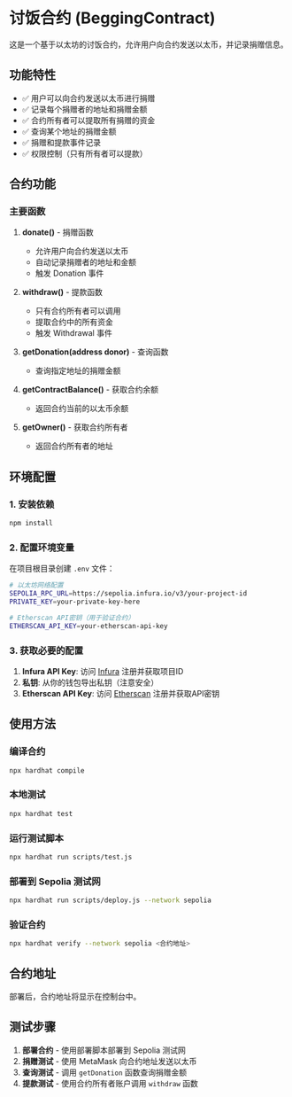 # 讨饭合约 (BeggingContract)

这是一个基于以太坊的讨饭合约，允许用户向合约发送以太币，并记录捐赠信息。

## 功能特性

- ✅ 用户可以向合约发送以太币进行捐赠
- ✅ 记录每个捐赠者的地址和捐赠金额
- ✅ 合约所有者可以提取所有捐赠的资金
- ✅ 查询某个地址的捐赠金额
- ✅ 捐赠和提款事件记录
- ✅ 权限控制（只有所有者可以提款）

## 合约功能

### 主要函数

1. **donate()** - 捐赠函数
   - 允许用户向合约发送以太币
   - 自动记录捐赠者的地址和金额
   - 触发 Donation 事件

2. **withdraw()** - 提款函数
   - 只有合约所有者可以调用
   - 提取合约中的所有资金
   - 触发 Withdrawal 事件

3. **getDonation(address donor)** - 查询函数
   - 查询指定地址的捐赠金额

4. **getContractBalance()** - 获取合约余额
   - 返回合约当前的以太币余额

5. **getOwner()** - 获取合约所有者
   - 返回合约所有者的地址

## 环境配置

### 1. 安装依赖

```bash
npm install
```

### 2. 配置环境变量

在项目根目录创建 `.env` 文件：

```bash
# 以太坊网络配置
SEPOLIA_RPC_URL=https://sepolia.infura.io/v3/your-project-id
PRIVATE_KEY=your-private-key-here

# Etherscan API密钥（用于验证合约）
ETHERSCAN_API_KEY=your-etherscan-api-key
```

### 3. 获取必要的配置

1. **Infura API Key**: 访问 [Infura](https://infura.io/) 注册并获取项目ID
2. **私钥**: 从你的钱包导出私钥（注意安全）
3. **Etherscan API Key**: 访问 [Etherscan](https://etherscan.io/) 注册并获取API密钥

## 使用方法

### 编译合约

```bash
npx hardhat compile
```

### 本地测试

```bash
npx hardhat test
```

### 运行测试脚本

```bash
npx hardhat run scripts/test.js
```

### 部署到 Sepolia 测试网

```bash
npx hardhat run scripts/deploy.js --network sepolia
```

### 验证合约

```bash
npx hardhat verify --network sepolia <合约地址>
```

## 合约地址

部署后，合约地址将显示在控制台中。

## 测试步骤

1. **部署合约** - 使用部署脚本部署到 Sepolia 测试网
2. **捐赠测试** - 使用 MetaMask 向合约地址发送以太币
3. **查询测试** - 调用 `getDonation` 函数查询捐赠金额
4. **提款测试** - 使用合约所有者账户调用 `withdraw` 函数
